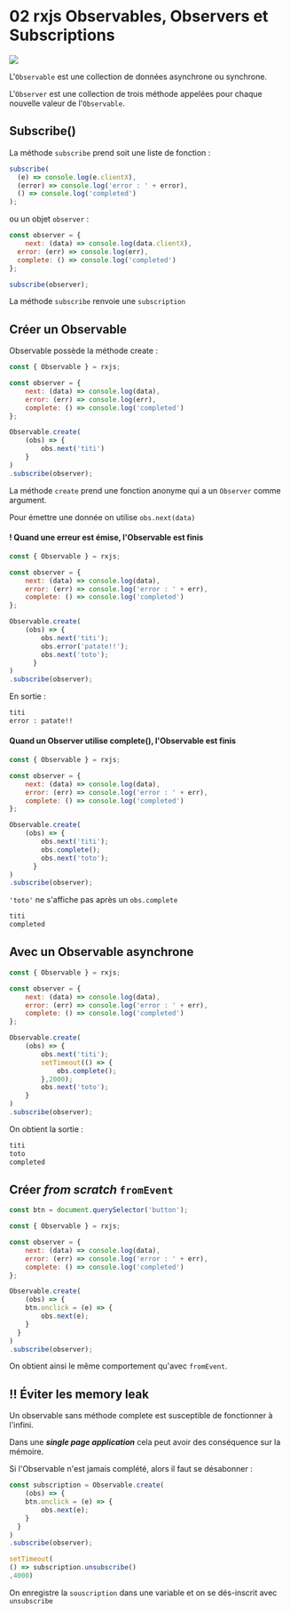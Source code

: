 # 02 rxjs Observables, Observers et Subscriptions

![](/Users/hukar/Documents/notes-techniques/cheat-sheet/img/observable-observer-01.png)

L'`Observable` est une collection de données asynchrone ou synchrone.

L'`Observer` est une collection de trois méthode appelées pour chaque nouvelle valeur de l'`Observable`.

## Subscribe()

La méthode `subscribe` prend soit une liste de fonction :

```js
subscribe(
  (e) => console.log(e.clientX),
  (error) => console.log('error : ' + error),
  () => console.log('completed')
);
```

ou un objet `observer` :

```js
const observer = {
	next: (data) => console.log(data.clientX),
  error: (err) => console.log(err),
  complete: () => console.log('completed')
};

subscribe(observer);
```

La méthode `subscribe` renvoie une `subscription`

## Créer un Observable

Observable possède la méthode create :

```js
const { Observable } = rxjs;

const observer = {
	next: (data) => console.log(data),
  	error: (err) => console.log(err),
  	complete: () => console.log('completed')
};

Observable.create(
	(obs) => {
  		obs.next('titi')
  	}
)
.subscribe(observer);
```

La méthode `create` prend une fonction anonyme qui a un `Observer` comme argument.

Pour émettre une donnée on utilise `obs.next(data)`

#### ! Quand une erreur est émise, l'Observable est finis

```js
const { Observable } = rxjs;

const observer = {
	next: (data) => console.log(data),
  	error: (err) => console.log('error : ' + err),
  	complete: () => console.log('completed')
};

Observable.create(
	(obs) => {
        obs.next('titi');
        obs.error('patate!!');
        obs.next('toto');
      }
)
.subscribe(observer);
```

En sortie :

```bash
titi
error : patate!!
```

#### Quand un Observer utilise complete(), l'Observable est finis

```js
const { Observable } = rxjs;

const observer = {
	next: (data) => console.log(data),
  	error: (err) => console.log('error : ' + err),
  	complete: () => console.log('completed')
};

Observable.create(
	(obs) => {
        obs.next('titi');
        obs.complete();
        obs.next('toto');
      }
)
.subscribe(observer);
```

`'toto'` ne s'affiche pas après un `obs.complete`

```bash
titi
completed
```

## Avec un Observable asynchrone

```js
const { Observable } = rxjs;

const observer = {
	next: (data) => console.log(data),
  	error: (err) => console.log('error : ' + err),
  	complete: () => console.log('completed')
};

Observable.create(
	(obs) => {
        obs.next('titi');
        setTimeout(() => {
            obs.complete();
        },2000);
        obs.next('toto');
  	}
)
.subscribe(observer);
```

On obtient la sortie :

```bash
titi
toto
completed
```

## Créer *from scratch* `fromEvent`

```js
const btn = document.querySelector('button');

const { Observable } = rxjs;

const observer = {
	next: (data) => console.log(data),
  	error: (err) => console.log('error : ' + err),
  	complete: () => console.log('completed')
};

Observable.create(
	(obs) => {
  	btn.onclick = (e) => {
    	obs.next(e);
    }
  }
)
.subscribe(observer);
```

On obtient ainsi le même comportement qu'avec `fromEvent`.

## !! Éviter les memory leak

Un observable sans méthode complete est susceptible de fonctionner à l'infini.

Dans une ***single page application*** cela peut avoir des conséquence sur la mémoire.

Si l'Observable n'est jamais complété, alors il faut se désabonner :

```js
const subscription = Observable.create(
	(obs) => {
  	btn.onclick = (e) => {
    	obs.next(e);
    }
  }
)
.subscribe(observer);

setTimeout(
() => subscription.unsubscribe()
,4000)
```

On enregistre la `souscription` dans une variable et on se dés-inscrit avec `unsubscribe`